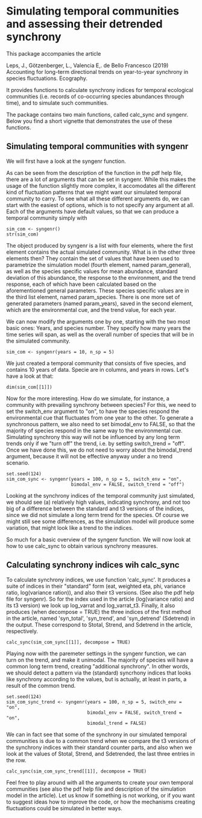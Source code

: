 # Simulating temporal communities and assessing their detrended synchrony

This package accompanies the article

Leps, J., Götzenberger, L., Valencia E,. de Bello Francesco (2019) Accounting for long-term directional trends on year-to-year synchrony in species fluctuations. Ecography. 

It provides functions to calculate synchrony indices for temporal ecological communities (i.e. records of co-occurring species abundances through time), and to simulate such communities.

The package contains two main functions, called calc_sync and syngenr. Below you find a short vignette that demonstrates the use of these functions. 

## Simulating temporal communities with syngenr

We will first have a look at the syngenr function.

As can be seen from the description of the function in the pdf help file, there are a lot of arguments that can be set in syngenr. While this makes the usage of the function slightly more complex, it accomodates all the different kind of fluctuation patterns that we might want our simulated temporal community to carry. To see what all these different arguments do, we can start with the easiest of options, which is to not specify any argument at all. Each of the arguments have default values, so that we can produce a temporal community simply with  

```{r syngenr no arguments}
sim_com <- syngenr()
str(sim_com)
```

The object produced by syngenr is a list with four elements, where the first element contains the actual simulated community. What is in the other three elements then? They contain the set of values that have been used to parametrize the simulation model (fourth element, named param_general), as well as the species specific values for mean abundance, standard deviation of this abundance, the response to the environment, and the trend response, each of which have been calculated based on the aforementioned general parameters. These species specific values are in the third list element, named param_species. There is one more set of generated parameters (named param_years), saved in the second element, which are the environmental cue, and the trend value, for each year. 

We can now modify the arguments one by one, starting with the two most basic ones: Years, and species number. They specify how many years the time series will span, as well as the overall number of species that will be in the simulated community.

```{r}
sim_com <- syngenr(years = 10, n_sp = 5)
```

We just created a temporal community that consists of five species, and contains 10 years of data. Specie are in columns, and years in rows. Let's have a look at that:

```{r}
dim(sim_com[[1]])
```

Now for the more interesting. How do we simulate, for instance, a community with prevailing synchrony between species? For this, we need to set the switch_env argument to "on", to have the
species respond the environmental cue that fluctuates from one year to the other. To generate a synchronous pattern, we also need to set bimodal_env to FALSE, so that the majority of species respond in the same way to the environmental cue. Simulating synchrony this way will not be influenced by any long term trends only if we "turn off" the trend, i.e. by setting switch_trend = "off". Once we have done this, we do not need to worry about the bimodal_trend argument, because it will not be effective anyway under a no trend scenario.

```{r}
set.seed(124)
sim_com_sync <- syngenr(years = 100, n_sp = 5, switch_env = "on", 
                        bimodal_env = FALSE, switch_trend = "off")
```

Looking at the synchrony indices of the temporal community just simulated, we should see (a) relatively high values, indicating synchrony, and not too big of a difference between the standard and t3 versions of the indices, since we did not simulate a long term trend for the species. Of course we might still see some differences, as the simulation model will produce some variation, that might look like a trend to the indices.  

So much for a basic overview of the syngenr function. We will now look at how to use calc_sync to obtain various synchrony measures. 

## Calculating synchrony indices wih calc_sync

To calculate synchrony indices, we use function 'calc_sync'. It produces a suite of indices in their "standard" form (eat, weighted eta, phi, variance ratio, log(variance ration)), and also their t3 versions. (See also the pdf help file for syngenr). So for the index used in the article (log(variance ratio) and its t3 version) we look up log_varrat and log_varrat_t3. Finally, it also produces (when decompose = TRUE) the three indices of the first method in the article, named 'syn_total', 'syn_trend', and 'syn_detrend' (Sdetrend) in the output. These correspond to Stotal, Strend, and Sdetrend in the article, respectively.
```{r}
calc_sync(sim_com_sync[[1]], decompose = TRUE)
```

Playing now with the paremeter settings in the syngenr function, we can turn on the trend, and make it unimodal. The majority of species will have a common long term trend, creating "additional synchrony". In other words, we should detect a pattern via the (standard) syncrhony indices that looks like synchrony according to the values, but is actually, at least in parts, a result of the common trend.
```{r}
set.seed(124)
sim_com_sync_trend <- syngenr(years = 100, n_sp = 5, switch_env = "on", 
                              bimodal_env = FALSE, switch_trend = "on", 
                              bimodal_trend = FALSE)
```
 
We can in fact see that some of the synchrony in our simulated temporal communities is due to a common trend when we compare the t3 versions of the synchrony indices with their standard counter parts, and also when we look at the values of Stotal, Strend, and Sdetrended, the last three entries in the row. 
```{r}
calc_sync(sim_com_sync_trend[[1]], decompose = TRUE)
```

Feel free to play around with all the arguments to create your own temporal communities (see also the pdf help file and description of the simulation model in the article). Let us know if something is not working, or if you want to suggest ideas how to improve the code, or how the mechanisms creating fluctuations could be simulated in better ways. 
